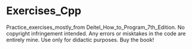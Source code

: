 # Exercises_Cpp
Practice_exercises_mostly_from Deitel_How_to_Program_7th_Edition.
No copyright infringement intended. Any errors or misktakes in the code are entirely mine.
Use only for didactic purposes.
Buy the book!
